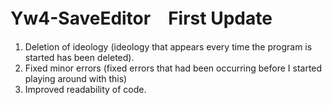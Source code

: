 # Yw4-SaveEditor　First Update
1. Deletion of ideology (ideology that appears every time the program is started has been deleted).
2. Fixed minor errors (fixed errors that had been occurring before I started playing around with this)
3. Improved readability of code.
